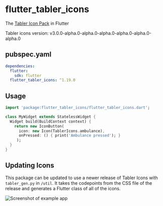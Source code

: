 # flutter_tabler_icons

The [Tabler Icon Pack](https://github.com/tabler/tabler-icons) in Flutter

Tabler icons version: v3.0.0-alpha.0-alpha.0-alpha.0-alpha.0-alpha.0-alpha.0

## pubspec.yaml
```yml
dependencies:
  flutter:
    sdk: flutter
  flutter_tabler_icons: ^1.19.0
```

## Usage
```Dart
import 'package:flutter_tabler_icons/flutter_tabler_icons.dart';

class MyWidget extends StatelessWidget {
  Widget build(BuildContext context) {
    return new IconButton(
      icon: new Icon(TablerIcons.ambulance),
      onPressed: () { print('Ambulance pressed'); }
     );
  }
}
```

## Updating Icons

This package can be updated to use a newer release of Tabler Icons with `tabler_gen.py` in `/util`. It takes the codepoints from the CSS file of the release and generates a Flutter class of all of the icons.

![Screenshot of example app](https://github.com/bigbadbob2003/flutter_tabler_icons/raw/master/.github/screenshot.png)
